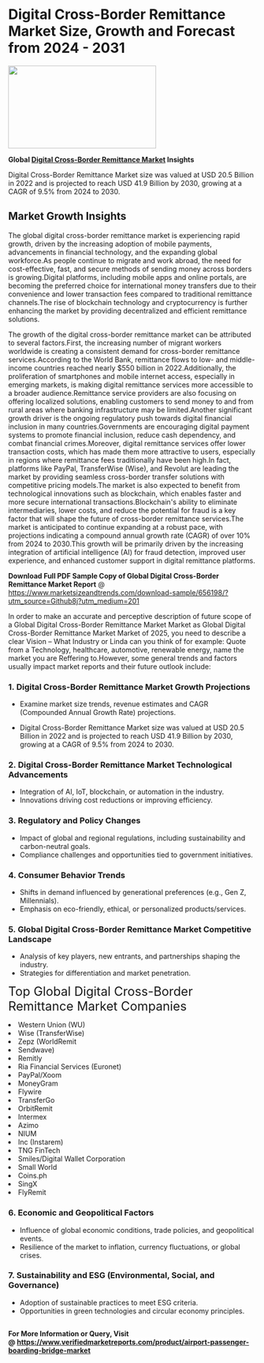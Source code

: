 <H1>Digital Cross-Border Remittance Market Size, Growth and Forecast from 2024 - 2031</H1><img class="aligncenter size-medium wp-image-584254" src="https://thirdeyenews.in/wp-content/uploads/2024/09/Global-Market-Research-300x168.jpeg" alt="" width="300" height="168" /><p><strong>Global&nbsp;<a href="https://www.marketsizeandtrends.com/download-sample/656198/?utm_source=Github8j?utm_medium=201">Digital Cross-Border Remittance Market</a> Insights</strong></p><p>Digital Cross-Border Remittance Market size was valued at USD 20.5 Billion in 2022 and is projected to reach USD 41.9 Billion by 2030, growing at a CAGR of 9.5% from 2024 to 2030.</p><p><h2>Market Growth Insights</h2> <p>The global digital cross-border remittance market is experiencing rapid growth, driven by the increasing adoption of mobile payments, advancements in financial technology, and the expanding global workforce.As people continue to migrate and work abroad, the need for cost-effective, fast, and secure methods of sending money across borders is growing.Digital platforms, including mobile apps and online portals, are becoming the preferred choice for international money transfers due to their convenience and lower transaction fees compared to traditional remittance channels.The rise of blockchain technology and cryptocurrency is further enhancing the market by providing decentralized and efficient remittance solutions.</p> <p>The growth of the digital cross-border remittance market can be attributed to several factors.First, the increasing number of migrant workers worldwide is creating a consistent demand for cross-border remittance services.According to the World Bank, remittance flows to low- and middle-income countries reached nearly $550 billion in 2022.Additionally, the proliferation of smartphones and mobile internet access, especially in emerging markets, is making digital remittance services more accessible to a broader audience.Remittance service providers are also focusing on offering localized solutions, enabling customers to send money to and from rural areas where banking infrastructure may be limited.Another significant growth driver is the ongoing regulatory push towards digital financial inclusion in many countries.Governments are encouraging digital payment systems to promote financial inclusion, reduce cash dependency, and combat financial crimes.Moreover, digital remittance services offer lower transaction costs, which has made them more attractive to users, especially in regions where remittance fees traditionally have been high.In fact, platforms like PayPal, TransferWise (Wise), and Revolut are leading the market by providing seamless cross-border transfer solutions with competitive pricing models.The market is also expected to benefit from technological innovations such as blockchain, which enables faster and more secure international transactions.Blockchain's ability to eliminate intermediaries, lower costs, and reduce the potential for fraud is a key factor that will shape the future of cross-border remittance services.The market is anticipated to continue expanding at a robust pace, with projections indicating a compound annual growth rate (CAGR) of over 10% from 2024 to 2030.This growth will be primarily driven by the increasing integration of artificial intelligence (AI) for fraud detection, improved user experience, and enhanced customer support in digital remittance platforms.<p><span class=""><strong>Download Full PDF Sample Copy of Global Digital Cross-Border Remittance Market Report</strong> @ <a href="https://www.marketsizeandtrends.com/download-sample/656198/?utm_source=Github8j?utm_medium=201" target="_blank">https://www.marketsizeandtrends.com/download-sample/656198/?utm_source=Github8j?utm_medium=201</a></span></p><p>In order to make an accurate and perceptive description of future scope of a Global&nbsp;Digital Cross-Border Remittance Market Market as Global&nbsp;Digital Cross-Border Remittance Market Market of 2025, you need to describe a clear Vision &ndash; What Industry or Linda can you think of for example: Quote from a Technology, healthcare, automotive, renewable energy, name the market you are Reffering to.However, some general trends and factors usually impact market reports and their future outlook include:</p><h3>1.&nbsp;<strong>Digital Cross-Border Remittance Market Growth Projections</strong></h3><ul><li>Examine market size trends, revenue estimates and CAGR (Compounded Annual Growth Rate) projections.</li><li><p>Digital Cross-Border Remittance Market size was valued at USD 20.5 Billion in 2022 and is projected to reach USD 41.9 Billion by 2030, growing at a CAGR of 9.5% from 2024 to 2030.</p></li></ul><h3>2.&nbsp;<strong>Digital Cross-Border Remittance Market Technological Advancements</strong></h3><ul><li>Integration of AI, IoT, blockchain, or automation in the industry.</li><li>Innovations driving cost reductions or improving efficiency.</li></ul><h3>3.&nbsp;<strong>Regulatory and Policy Changes</strong></h3><ul><li>Impact of global and regional regulations, including sustainability and carbon-neutral goals.</li><li>Compliance challenges and opportunities tied to government initiatives.</li></ul><h3>4.&nbsp;<strong>Consumer Behavior Trends</strong></h3><ul><li>Shifts in demand influenced by generational preferences (e.g., Gen Z, Millennials).</li><li>Emphasis on eco-friendly, ethical, or personalized products/services.</li></ul><h3>5.&nbsp;<strong>Global Digital Cross-Border Remittance Market Competitive Landscape</strong></h3><ul><li>Analysis of key players, new entrants, and partnerships shaping the industry.</li><li>Strategies for differentiation and market penetration.</li></ul><p data-pm-slice="1 1 []"><span style="color: inherit; font-family: inherit; font-size: 25px;">Top Global Digital Cross-Border Remittance Market Companies</span></p><div class="" data-test-id=""><p><li>Western Union (WU)</li><li> Wise (TransferWise)</li><li> Zepz (WorldRemit</li><li> Sendwave)</li><li> Remitly</li><li> Ria Financial Services (Euronet)</li><li> PayPal/Xoom</li><li> MoneyGram</li><li> Flywire</li><li> TransferGo</li><li> OrbitRemit</li><li> Intermex</li><li> Azimo</li><li> NIUM</li><li> Inc (Instarem)</li><li> TNG FinTech</li><li> Smiles/Digital Wallet Corporation</li><li> Small World</li><li> Coins.ph</li><li> SingX</li><li> FlyRemit</li></p></div><h3>6.&nbsp;<strong>Economic and Geopolitical Factors</strong></h3><ul><li>Influence of global economic conditions, trade policies, and geopolitical events.</li><li>Resilience of the market to inflation, currency fluctuations, or global crises.</li></ul><h3>7.&nbsp;<strong>Sustainability and ESG (Environmental, Social, and Governance)</strong></h3><ul><li>Adoption of sustainable practices to meet ESG criteria.</li><li>Opportunities in green technologies and circular economy principles.</li></ul><h2><strong style="font-size: 14px;">For More Information or Query, Visit @&nbsp;</strong><a style="background-color: #ffffff; font-size: 14px;" href="https://www.marketsizeandtrends.com/report/digital-cross-border-remittance-market/" target="_blank">https://www.verifiedmarketreports.com/product/airport-passenger-boarding-bridge-market</a></h2>